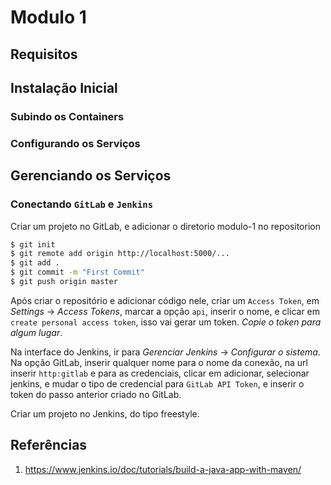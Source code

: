 # Modulo 1

## Requisitos


## Instalação Inicial

### Subindo os Containers

### Configurando os Serviços

## Gerenciando os Serviços

### Conectando `GitLab` e `Jenkins`

Criar um projeto no GitLab, e adicionar o diretorio modulo-1 no repositorion
```bash
$ git init
$ git remote add origin http://localhost:5000/...
$ git add .
$ git commit -m "First Commit"
$ git push origin master
```

Após criar o repositório e adicionar código nele, criar um `Access Token`,
em *Settings* -> *Access Tokens*, marcar a opção `api`, inserir o nome, e 
clicar em `create personal access token`, isso vai gerar um token. 
*Copie o token para algum lugar*.

Na interface do Jenkins, ir para *Gerenciar Jenkins* -> *Configurar o sistema*.
Na opção GitLab, inserir qualquer nome para o nome da conexão, na url inserir
`http:gitlab` e para as credenciais, clicar em adicionar, selecionar jenkins, 
e mudar o tipo de credencial para `GitLab API Token`, e  inserir o token
do passo anterior criado no GitLab.

Criar um projeto no Jenkins, do tipo freestyle. 

## Referências
1. https://www.jenkins.io/doc/tutorials/build-a-java-app-with-maven/